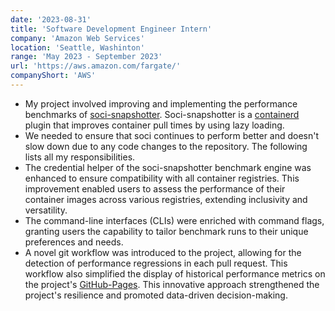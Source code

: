```yaml
---
date: '2023-08-31'
title: 'Software Development Engineer Intern'
company: 'Amazon Web Services'
location: 'Seattle, Washinton'
range: 'May 2023 - September 2023'
url: 'https://aws.amazon.com/fargate/'
companyShort: 'AWS'
---
```


- My project involved improving and implementing the performance benchmarks of [soci-snapshotter](https://github.com/awslabs/soci-snapshotter). Soci-snapshotter is a [containerd](https://containerd.io/) plugin that improves container pull times by using lazy loading.
- We needed to ensure that soci continues to perform better and doesn't slow down due to any code changes to the repository. The following lists all my responsibilities.
- The credential helper of the soci-snapshotter benchmark engine was enhanced to ensure compatibility with all container registries. This improvement enabled users to assess the performance of their container images across various registries, extending inclusivity and versatility.
- The command-line interfaces (CLIs) were enriched with command flags, granting users the capability to tailor benchmark runs to their unique preferences and needs.
- A novel git workflow was introduced to the project, allowing for the detection of performance regressions in each pull request. This workflow also simplified the display of historical performance metrics on the project's [GitHub-Pages](https://awslabs.github.io/soci-snapshotter/dev/benchmarks/). This innovative approach strengthened the project's resilience and promoted data-driven decision-making.
